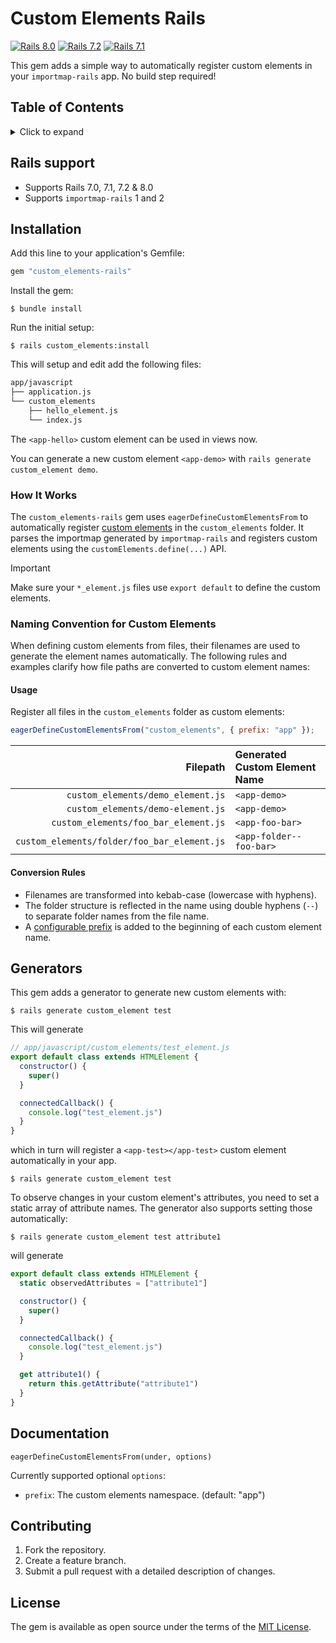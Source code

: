 # Custom Elements Rails

[![Rails 8.0](https://github.com/codergeek121/custom_elements-rails/actions/workflows/ruby.yml/badge.svg?branch=main)](https://github.com/codergeek121/custom_elements-rails/actions/workflows/ruby.yml)
[![Rails 7.2](https://github.com/codergeek121/custom_elements-rails/actions/workflows/ruby.yml/badge.svg?branch=main)](https://github.com/codergeek121/custom_elements-rails/actions/workflows/ruby.yml)
[![Rails 7.1](https://github.com/codergeek121/custom_elements-rails/actions/workflows/ruby.yml/badge.svg?branch=main)](https://github.com/codergeek121/custom_elements-rails/actions/workflows/ruby.yml)

This gem adds a simple way to automatically register custom elements in your `importmap-rails` app. No build step required!

## Table of Contents

<details>
<summary>Click to expand</summary>

- [Rails support](#rails-support)
- [Installation](#installation)
- [Generators](#generators)
- [Documentation](#documentation)
- [Contributing](#contributing)
- [License](#license)

</details>

## Rails support

* Supports Rails 7.0, 7.1, 7.2 & 8.0
* Supports `importmap-rails` 1 and 2

## Installation

Add this line to your application's Gemfile:

```ruby
gem "custom_elements-rails"
```

Install the gem:

```console
$ bundle install
```

Run the initial setup:

```console
$ rails custom_elements:install
```

This will setup and edit add the following files:

```graphql
app/javascript
├── application.js
└── custom_elements
    ├── hello_element.js
    └── index.js
```

The `<app-hello>` custom element can be used in views now.

You can generate a new custom element `<app-demo>` with `rails generate custom_element demo`.

### How It Works

The `custom_elements-rails` gem uses `eagerDefineCustomElementsFrom` to automatically register [custom elements](https://developer.mozilla.org/en-US/docs/Web/API/Web_components/Using_custom_elements) in the `custom_elements` folder. It parses the importmap generated by `importmap-rails` and registers custom elements using the `customElements.define(...)` API.

> [!IMPORTANT]  
> Make sure your `*_element.js` files use `export default` to define the custom elements.

### Naming Convention for Custom Elements

When defining custom elements from files, their filenames are used to generate the element names automatically. The following rules and examples clarify how file paths are converted to custom element names:

#### Usage

Register all files in the `custom_elements` folder as custom elements:

```js
eagerDefineCustomElementsFrom("custom_elements", { prefix: "app" });
```

| Filepath                                    | Generated Custom Element Name |
|--------------------------------------------:|:------------------------------|
| `custom_elements/demo_element.js`           | `<app-demo>`                  |
| `custom_elements/demo-element.js`           | `<app-demo>`                  |
| `custom_elements/foo_bar_element.js`        | `<app-foo-bar>`               |
| `custom_elements/folder/foo_bar_element.js` | `<app-folder--foo-bar>`       |

#### Conversion Rules

- Filenames are transformed into kebab-case (lowercase with hyphens).
- The folder structure is reflected in the name using double hyphens (`--`) to separate folder names from the file name.
- A [configurable prefix](#documentation) is added to the beginning of each custom element name.

## Generators

This gem adds a generator to generate new custom elements with:

```console
$ rails generate custom_element test 
```

This will generate 

```javascript
// app/javascript/custom_elements/test_element.js
export default class extends HTMLElement {
  constructor() {
    super()
  }

  connectedCallback() {
    console.log("test_element.js")
  }
}
```

which in turn will register a `<app-test></app-test>` custom element automatically in your app.

```console
$ rails generate custom_element test 
```

To observe changes in your custom element's attributes, you need to set a static array of attribute names. The generator also supports setting those automatically:

```console
$ rails generate custom_element test attribute1
```

will generate

```javascript
export default class extends HTMLElement {
  static observedAttributes = ["attribute1"]

  constructor() {
    super()
  }

  connectedCallback() {
    console.log("test_element.js")
  }

  get attribute1() {
    return this.getAttribute("attribute1")
  }
}
```

## Documentation

`eagerDefineCustomElementsFrom(under, options)`

Currently supported optional `options`:

* `prefix`: The custom elements namespace. (default: "app")

## Contributing

1. Fork the repository.
2. Create a feature branch.
3. Submit a pull request with a detailed description of changes.

## License

The gem is available as open source under the terms of the [MIT License](https://opensource.org/licenses/MIT).
